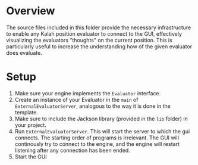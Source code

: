 # Overview
The source files included in this folder provide the necessary infrastructure to enable any Kalah position evaluator to connect to the GUI, effectively visualizing the evaluators "thoughts" on the current position. This is particularly useful to increase the understanding how of the given evaluator does evaluate.

# Setup
1. Make sure your engine implements the `Evaluator` interface.
2. Create an instance of your Evaluator in the `main` of `ExternalEvaluatorServer`, analogous to the way it is done in the template. 
2. Make sure to include the Jackson library (provided in the `lib` folder) in your project.
3. Run `ExternalEvaluatorServer`. This will start the server to which the gui connects. 
The starting order of programs is irrelevant. 
The GUI will continously try to connect to the engine, and the engine will restart listening after any connection has been ended.
4. Start the GUI